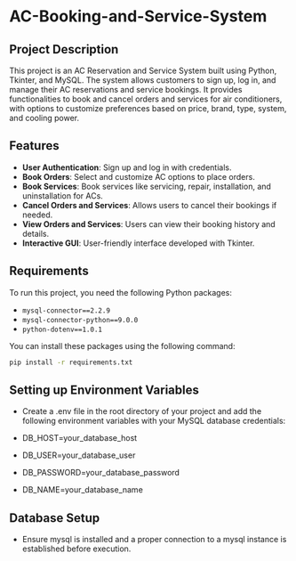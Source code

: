 # AC-Booking-and-Service-System

## Project Description

This project is an AC Reservation and Service System built using Python, Tkinter, and MySQL. The system allows customers to sign up, log in, and manage their AC reservations and service bookings. It provides functionalities to book and cancel orders and services for air conditioners, with options to customize preferences based on price, brand, type, system, and cooling power.

## Features

- **User Authentication**: Sign up and log in with credentials.
- **Book Orders**: Select and customize AC options to place orders.
- **Book Services**: Book services like servicing, repair, installation, and uninstallation for ACs.
- **Cancel Orders and Services**: Allows users to cancel their bookings if needed.
- **View Orders and Services**: Users can view their booking history and details.
- **Interactive GUI**: User-friendly interface developed with Tkinter.

## Requirements

To run this project, you need the following Python packages:

- `mysql-connector==2.2.9`
- `mysql-connector-python==9.0.0`
- `python-dotenv==1.0.1`

You can install these packages using the following command:

```sh
pip install -r requirements.txt
```
## Setting up Environment Variables

- Create a .env file in the root directory of your project and add the following environment variables with your MySQL database credentials:

- DB_HOST=your_database_host
- DB_USER=your_database_user
- DB_PASSWORD=your_database_password
- DB_NAME=your_database_name

## Database Setup

- Ensure mysql is installed and a proper connection to a mysql instance is established before execution.
